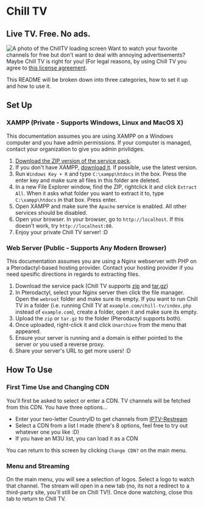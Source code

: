 # Chill TV
## Live TV. Free. No ads.
![A photo of the ChillTV loading screen](https://i.ibb.co/7Yd8XmV/loading.jpg)
Want to watch your favorite channels for free but don't want to deal with annoying advertisements? Maybe Chill TV is right for you! (For legal reasons, by using Chill TV you agree to [this license agreement](https://github.com/chillsocial/ChillTV/blob/main/LICENSE.md).

This README will be broken down into three categories, how to set it up and how to use it.

## Set Up
### XAMPP (Private - Supports Windows, Linux and MacOS X)
This documentation assumes you are using XAMPP on a Windows computer and you have admin permissions. If your computer is managed, contact your organization to give you admin privlidges.

1. [Download the ZIP version of the service pack](https://github.com/chillsocial/ChillTV/raw/main/chillTVServicePack.zip).
2. If you don't have XAMPP, [download it](https://www.apachefriends.org/download.html). If possible, use the latest version.
3. Run `Windows Key + R` and type `C:\xampp\htdocs` in the box. Press the enter key and make sure all files in this folder are deleted.
4. In a new File Explorer window, find the ZIP, rightclick it and click `Extract All`. When it asks what folder you want to extract it to, type `C:\xampp\htdocs` in that box. Press enter.
5. Open XAMPP and make sure the `Apache` service is enabled. All other services should be disabled.
6. Open your browser. In your browser, go to `http://localhost`. If this doesn't work, try `http://localhost:80`.
7. Enjoy your private Chill TV server! :D
### Web Server (Public - Supports Any Modern Browser)
This documentation assumes you are using a Nginx webserver with PHP on a Pterodactyl-based hosting provider. Contact your hosting provider if you need spesific directions in regards to extracting files.

1. Download the service pack (Chill TV supports [zip](https://github.com/chillsocial/ChillTV/raw/main/chillTVServicePack.zip) and [tar.gz](https://github.com/chillsocial/ChillTV/raw/main/chillTVServicePack.tar.gz))
2. In Pterodactyl, select your Nginx server then click the file manager. Open the `webroot` folder and make sure its empty. If you want to run Chill TV in a folder (i.e. running Chill TV at `example.com/chill-tv/index.php` instead of `example.com`), create a folder, open it and make sure its empty.
3. Upload the `zip` or `tar.gz` to the folder (Pterodactyl supports both).
4. Once uploaded, right-click it and click `Unarchive` from the menu that appeared.
5. Ensure your server is running and a domain is either pointed to the server or you used a reverse proxy.
6. Share your server's URL to get more users! :D

## How To Use
### First Time Use and Changing CDN
You'll first be asked to select or enter a CDN. TV channels will be fetched from this CDN. You have three options...
- Enter your two-letter CountryID to get channels from [IPTV-Restream](https://github.com/iptv-restream/iptv-channels)
- Select a CDN from a list I made (there's 8 options, feel free to try out whatever one you like :D)
- If you have an M3U list, you can load it as a CDN

You can return to this screen by clicking `Change CDN?` on the main menu.
### Menu and Streaming
On the main menu, you will see a selection of logos. Select a logo to watch that channel. The stream will open in a new tab (no, its not a redirect to a third-party site, you'll still be on Chill TV!). Once done watching, close this tab to return to Chill TV.
